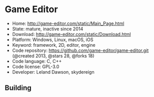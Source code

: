 # Game Editor

- Home: http://game-editor.com/static/Main_Page.html
- State: mature, inactive since 2014
- Download: http://game-editor.com/static/Download.html
- Platform: Windows, Linux, macOS, iOS
- Keyword: framework, 2D, editor, engine
- Code repository: https://github.com/game-editor/game-editor.git (@created 2013, @stars 28, @forks 18)
- Code language: C, C++
- Code license: GPL-3.0
- Developer: Leland Dawson, skydereign

## Building
